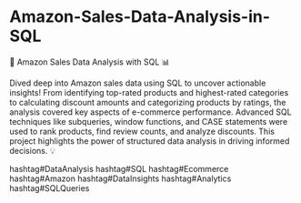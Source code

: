 # Amazon-Sales-Data-Analysis-in-SQL

🚀 Amazon Sales Data Analysis with SQL 📊

Dived deep into Amazon sales data using SQL to uncover actionable insights! From identifying top-rated products and highest-rated categories to calculating discount amounts and categorizing products by ratings, the analysis covered key aspects of e-commerce performance. Advanced SQL techniques like subqueries, window functions, and CASE statements were used to rank products, find review counts, and analyze discounts. This project highlights the power of structured data analysis in driving informed decisions. 💡

hashtag#DataAnalysis hashtag#SQL hashtag#Ecommerce hashtag#Amazon hashtag#DataInsights hashtag#Analytics hashtag#SQLQueries
